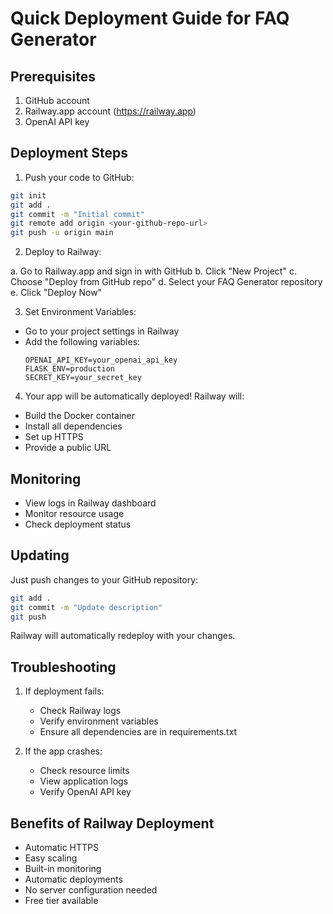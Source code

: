 # Quick Deployment Guide for FAQ Generator

## Prerequisites
1. GitHub account
2. Railway.app account (https://railway.app)
3. OpenAI API key

## Deployment Steps

1. Push your code to GitHub:
```bash
git init
git add .
git commit -m "Initial commit"
git remote add origin <your-github-repo-url>
git push -u origin main
```

2. Deploy to Railway:

a. Go to Railway.app and sign in with GitHub
b. Click "New Project"
c. Choose "Deploy from GitHub repo"
d. Select your FAQ Generator repository
e. Click "Deploy Now"

3. Set Environment Variables:
- Go to your project settings in Railway
- Add the following variables:
  ```
  OPENAI_API_KEY=your_openai_api_key
  FLASK_ENV=production
  SECRET_KEY=your_secret_key
  ```

4. Your app will be automatically deployed! Railway will:
- Build the Docker container
- Install all dependencies
- Set up HTTPS
- Provide a public URL

## Monitoring
- View logs in Railway dashboard
- Monitor resource usage
- Check deployment status

## Updating
Just push changes to your GitHub repository:
```bash
git add .
git commit -m "Update description"
git push
```
Railway will automatically redeploy with your changes.

## Troubleshooting
1. If deployment fails:
   - Check Railway logs
   - Verify environment variables
   - Ensure all dependencies are in requirements.txt

2. If the app crashes:
   - Check resource limits
   - View application logs
   - Verify OpenAI API key

## Benefits of Railway Deployment
- Automatic HTTPS
- Easy scaling
- Built-in monitoring
- Automatic deployments
- No server configuration needed
- Free tier available
